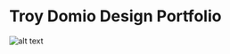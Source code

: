# Troy Domio Design Portfolio
![alt text](https://live.staticflickr.com/65535/51812183665_77b68e060b_b.jpg)

